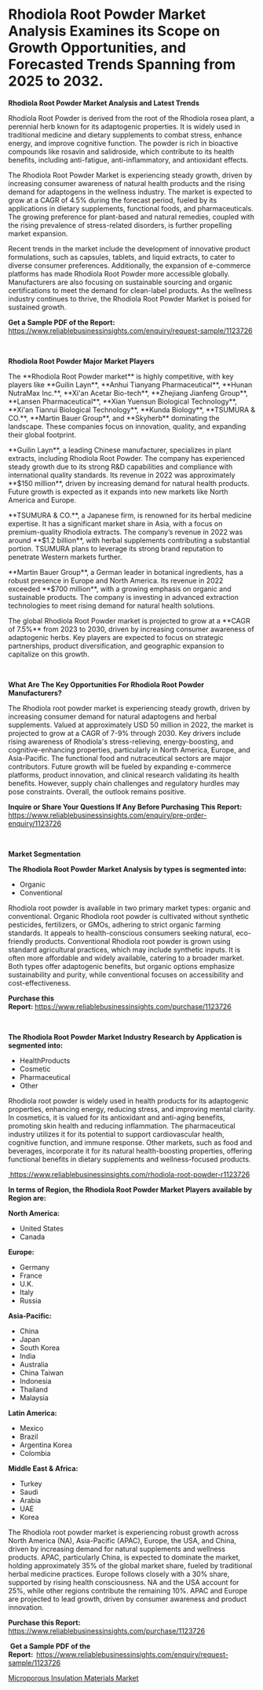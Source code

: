<p><h1>Rhodiola Root Powder Market Analysis Examines its Scope on Growth Opportunities, and Forecasted Trends Spanning from 2025 to 2032.</h1></p><p><strong>Rhodiola Root Powder Market Analysis and Latest Trends</strong></p>
<p><p>Rhodiola Root Powder is derived from the root of the Rhodiola rosea plant, a perennial herb known for its adaptogenic properties. It is widely used in traditional medicine and dietary supplements to combat stress, enhance energy, and improve cognitive function. The powder is rich in bioactive compounds like rosavin and salidroside, which contribute to its health benefits, including anti-fatigue, anti-inflammatory, and antioxidant effects.</p><p>The Rhodiola Root Powder Market is experiencing steady growth, driven by increasing consumer awareness of natural health products and the rising demand for adaptogens in the wellness industry. The market is expected to grow at a CAGR of 4.5% during the forecast period, fueled by its applications in dietary supplements, functional foods, and pharmaceuticals. The growing preference for plant-based and natural remedies, coupled with the rising prevalence of stress-related disorders, is further propelling market expansion.</p><p>Recent trends in the market include the development of innovative product formulations, such as capsules, tablets, and liquid extracts, to cater to diverse consumer preferences. Additionally, the expansion of e-commerce platforms has made Rhodiola Root Powder more accessible globally. Manufacturers are also focusing on sustainable sourcing and organic certifications to meet the demand for clean-label products. As the wellness industry continues to thrive, the Rhodiola Root Powder Market is poised for sustained growth.</p></p>
<p><strong>Get a Sample PDF of the Report:&nbsp;</strong> <a href="https://www.reliablebusinessinsights.com/enquiry/request-sample/1123726?utm_campaign=2102&utm_medium=2&utm_source=Github&utm_content=ia&utm_term=25012025&utm_id=rhodiola-root-powder">https://www.reliablebusinessinsights.com/enquiry/request-sample/1123726</a></p>
<p>&nbsp;</p>
<p><strong>Rhodiola Root Powder Major Market Players</strong></p>
<p><p>The **Rhodiola Root Powder market** is highly competitive, with key players like **Guilin Layn**, **Anhui Tianyang Pharmaceutical**, **Hunan NutraMax Inc.**, **Xi'an Acetar Bio-tech**, **Zhejiang Jianfeng Group**, **Lansen Pharmaceutical**, **Xian Yuensun Biological Technology**, **Xi'an Tianrui Biological Technology**, **Kunda Biology**, **TSUMURA & CO.**, **Martin Bauer Group**, and **Skyherb** dominating the landscape. These companies focus on innovation, quality, and expanding their global footprint.</p><p>**Guilin Layn**, a leading Chinese manufacturer, specializes in plant extracts, including Rhodiola Root Powder. The company has experienced steady growth due to its strong R&D capabilities and compliance with international quality standards. Its revenue in 2022 was approximately **$150 million**, driven by increasing demand for natural health products. Future growth is expected as it expands into new markets like North America and Europe.</p><p>**TSUMURA & CO.**, a Japanese firm, is renowned for its herbal medicine expertise. It has a significant market share in Asia, with a focus on premium-quality Rhodiola extracts. The company’s revenue in 2022 was around **$1.2 billion**, with herbal supplements contributing a substantial portion. TSUMURA plans to leverage its strong brand reputation to penetrate Western markets further.</p><p>**Martin Bauer Group**, a German leader in botanical ingredients, has a robust presence in Europe and North America. Its revenue in 2022 exceeded **$700 million**, with a growing emphasis on organic and sustainable products. The company is investing in advanced extraction technologies to meet rising demand for natural health solutions.</p><p>The global Rhodiola Root Powder market is projected to grow at a **CAGR of 7.5%** from 2023 to 2030, driven by increasing consumer awareness of adaptogenic herbs. Key players are expected to focus on strategic partnerships, product diversification, and geographic expansion to capitalize on this growth.</p></p>
<p>&nbsp;</p>
<p><strong>What Are The Key Opportunities For Rhodiola Root Powder Manufacturers?</strong></p>
<p><p>The Rhodiola root powder market is experiencing steady growth, driven by increasing consumer demand for natural adaptogens and herbal supplements. Valued at approximately USD 50 million in 2022, the market is projected to grow at a CAGR of 7-9% through 2030. Key drivers include rising awareness of Rhodiola's stress-relieving, energy-boosting, and cognitive-enhancing properties, particularly in North America, Europe, and Asia-Pacific. The functional food and nutraceutical sectors are major contributors. Future growth will be fueled by expanding e-commerce platforms, product innovation, and clinical research validating its health benefits. However, supply chain challenges and regulatory hurdles may pose constraints. Overall, the outlook remains positive.</p></p>
<p><strong>Inquire or Share Your Questions If Any Before Purchasing This Report:</strong> <a href="https://www.reliablebusinessinsights.com/enquiry/pre-order-enquiry/1123726?utm_campaign=2102&utm_medium=2&utm_source=Github&utm_content=ia&utm_term=25012025&utm_id=rhodiola-root-powder">https://www.reliablebusinessinsights.com/enquiry/pre-order-enquiry/1123726</a></p>
<p>&nbsp;</p>
<p><strong>Market Segmentation</strong></p>
<p><strong>The Rhodiola Root Powder Market Analysis by types is segmented into:</strong></p>
<p><ul><li>Organic</li><li>Conventional</li></ul></p>
<p><p>Rhodiola root powder is available in two primary market types: organic and conventional. Organic Rhodiola root powder is cultivated without synthetic pesticides, fertilizers, or GMOs, adhering to strict organic farming standards. It appeals to health-conscious consumers seeking natural, eco-friendly products. Conventional Rhodiola root powder is grown using standard agricultural practices, which may include synthetic inputs. It is often more affordable and widely available, catering to a broader market. Both types offer adaptogenic benefits, but organic options emphasize sustainability and purity, while conventional focuses on accessibility and cost-effectiveness.</p></p>
<p><strong>Purchase this Report:&nbsp;</strong><a href="https://www.reliablebusinessinsights.com/purchase/1123726?utm_campaign=2102&utm_medium=2&utm_source=Github&utm_content=ia&utm_term=25012025&utm_id=rhodiola-root-powder">https://www.reliablebusinessinsights.com/purchase/1123726</a></p>
<p>&nbsp;</p>
<p><strong>The Rhodiola Root Powder Market Industry Research by Application is segmented into:</strong></p>
<p><ul><li>HealthProducts</li><li>Cosmetic</li><li>Pharmaceutical</li><li>Other</li></ul></p>
<p><p>Rhodiola root powder is widely used in health products for its adaptogenic properties, enhancing energy, reducing stress, and improving mental clarity. In cosmetics, it is valued for its antioxidant and anti-aging benefits, promoting skin health and reducing inflammation. The pharmaceutical industry utilizes it for its potential to support cardiovascular health, cognitive function, and immune response. Other markets, such as food and beverages, incorporate it for its natural health-boosting properties, offering functional benefits in dietary supplements and wellness-focused products.</p></p>
<p><a href="https://www.reliablebusinessinsights.com/rhodiola-root-powder-r1123726?utm_campaign=2102&utm_medium=2&utm_source=Github&utm_content=ia&utm_term=25012025&utm_id=rhodiola-root-powder">&nbsp;https://www.reliablebusinessinsights.com/rhodiola-root-powder-r1123726</a></p>
<p><strong>In terms of Region, the Rhodiola Root Powder Market Players available by Region are:</strong></p>
<p>
    <p> <strong> North America: </strong>
        <ul>
            <li>United States</li>
            <li>Canada</li>
        </ul>
        </p> 
    <p> <strong> Europe: </strong>
        <ul>
            <li>Germany</li>
            <li>France</li>
            <li>U.K.</li>
            <li>Italy</li>
            <li>Russia</li>
        </ul>
        </p> 
    <p> <strong> Asia-Pacific: </strong>
        <ul>
            <li>China</li>
            <li>Japan</li>
            <li>South Korea</li>
            <li>India</li>
            <li>Australia</li>
            <li>China Taiwan</li>
            <li>Indonesia</li>
            <li>Thailand</li>
            <li>Malaysia</li>
        </ul>
        </p> 
    <p> <strong> Latin America: </strong>
        <ul>
            <li>Mexico</li>
            <li>Brazil</li>
            <li>Argentina Korea</li>
            <li>Colombia</li>
        </ul>
        </p> 
    <p> <strong> Middle East & Africa: </strong>
        <ul>
            <li>Turkey</li>
            <li>Saudi</li>
            <li>Arabia</li>
            <li>UAE</li>
            <li>Korea</li>
        </ul>
    </p>
    </p>
<p><p>The Rhodiola root powder market is experiencing robust growth across North America (NA), Asia-Pacific (APAC), Europe, the USA, and China, driven by increasing demand for natural supplements and wellness products. APAC, particularly China, is expected to dominate the market, holding approximately 35% of the global market share, fueled by traditional herbal medicine practices. Europe follows closely with a 30% share, supported by rising health consciousness. NA and the USA account for 25%, while other regions contribute the remaining 10%. APAC and Europe are projected to lead growth, driven by consumer awareness and product innovation.</p></p>
<p><strong>Purchase this Report: </strong><a href="https://www.reliablebusinessinsights.com/purchase/1123726?utm_campaign=2102&utm_medium=2&utm_source=Github&utm_content=ia&utm_term=25012025&utm_id=rhodiola-root-powder">https://www.reliablebusinessinsights.com/purchase/1123726</a></p>
<p>&nbsp;<strong>Get a Sample PDF of the Report:&nbsp;&nbsp;</strong><a href="https://www.reliablebusinessinsights.com/enquiry/request-sample/1123726?utm_campaign=2102&utm_medium=2&utm_source=Github&utm_content=ia&utm_term=25012025&utm_id=rhodiola-root-powder">https://www.reliablebusinessinsights.com/enquiry/request-sample/1123726</a></p>
<p><strong></strong></p>
<p><p><a href="https://github.com/mahnoor2003/Market-Research-Report-List-7/blob/main/microporous-insulation-materials-market.md?utm_campaign=2102&utm_medium=2&utm_source=Github&utm_content=ia&utm_term=25012025&utm_id=rhodiola-root-powder">Microporous Insulation Materials Market</a></p></p>